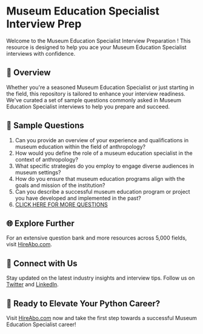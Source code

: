 # Museum Education Specialist Interview Prep

Welcome to the Museum Education Specialist Interview Preparation ! This resource is designed to help you ace your Museum Education Specialist interviews with confidence.

## 🚀 Overview

Whether you're a seasoned Museum Education Specialist or just starting in the field, this repository is tailored to enhance your interview readiness. We've curated a set of sample questions commonly asked in Museum Education Specialist interviews to help you prepare and succeed.

## 📝 Sample Questions

1. Can you provide an overview of your experience and qualifications in museum education within the field of anthropology?
2. How would you define the role of a museum education specialist in the context of anthropology?
3. What specific strategies do you employ to engage diverse audiences in museum settings?
4. How do you ensure that museum education programs align with the goals and mission of the institution?
5. Can you describe a successful museum education program or project you have developed and implemented in the past?
6. [CLICK HERE FOR MORE QUESTIONS](https://hireabo.com/job/7_2_30/Museum%20Education%20Specialist)

## 🌐 Explore Further

For an extensive question bank and more resources across 5,000 fields, visit [HireAbo.com](https://www.hireabo.com).

## 📱 Connect with Us

Stay updated on the latest industry insights and interview tips. Follow us on [Twitter](https://twitter.com/hireabo) and [LinkedIn](https://www.linkedin.com/in/hire-abo-3609972a8/).

## 🚀 Ready to Elevate Your Python Career?

Visit [HireAbo.com](https://www.hireabo.com) now and take the first step towards a successful Museum Education Specialist career!